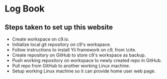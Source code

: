 # Log Book

## Steps taken to set up this website

* Create workspace on c9.io.
* Initialize local git repository on c9's workspace.
* Follow instructions to install Yii framework on c9, from \cite.
* Create repository on GitHub to store c9's workspace as backup.
* Push working repository on workspace to newly created repo in GitHub.
* Pull repo from GitHub to another working Linux machine.
* Setup working Linux machine so it can provide home user web page.
